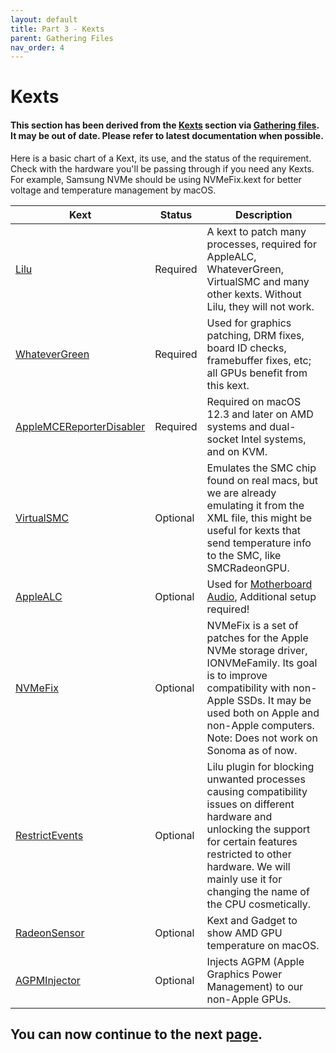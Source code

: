```yaml
---
layout: default
title: Part 3 - Kexts
parent: Gathering Files
nav_order: 4
---
```


# Kexts
#### This section has been derived from the <a href="https://dortania.github.io/OpenCore-Install-Guide/ktext.html#kexts">Kexts</a> section via <a href="https://dortania.github.io/OpenCore-Install-Guide/ktext.html">Gathering files</a>. It may be out of date. Please refer to latest documentation when possible.

Here is a basic chart of a Kext, its use, and the status of the requirement. Check with the hardware you'll be passing through if you need any Kexts. For example, Samsung NVMe should be using NVMeFix.kext for better voltage and temperature management by macOS.

| Kext  | Status | Description | 
| ----- | ----- | ----- |
| [Lilu](https://github.com/acidanthera/Lilu/releases) | Required | A kext to patch many processes, required for AppleALC, WhateverGreen, VirtualSMC and many other kexts. Without Lilu, they will not work. |
| [WhateverGreen](https://github.com/acidanthera/WhateverGreen/releases) | Required | Used for graphics patching, DRM fixes, board ID checks, framebuffer fixes, etc; all GPUs benefit from this kext. |
| [AppleMCEReporterDisabler](https://github.com/acidanthera/bugtracker/files/3703498/AppleMCEReporterDisabler.kext.zip) | Required | Required on macOS 12.3 and later on AMD systems and dual-socket Intel systems, and on KVM. |
| [VirtualSMC](https://github.com/acidanthera/VirtualSMC/releases) | Optional | Emulates the SMC chip found on real macs, but we are already emulating it from the XML file, this might be useful for kexts that send temperature info to the SMC, like SMCRadeonGPU. |
| [AppleALC](https://github.com/acidanthera/AppleALC) | Optional | Used for [Motherboard Audio](../../writeups/04-MotherboardAudio/index), Additional setup required! |
| [NVMeFix](https://github.com/acidanthera/NVMeFix/releases) | Optional | NVMeFix is a set of patches for the Apple NVMe storage driver, IONVMeFamily. Its goal is to improve compatibility with non-Apple SSDs. It may be used both on Apple and non-Apple computers. Note: Does not work on Sonoma as of now. |
| [RestrictEvents](https://github.com/acidanthera/RestrictEvents/releases) | Optional | Lilu plugin for blocking unwanted processes causing compatibility issues on different hardware and unlocking the support for certain features restricted to other hardware. We will mainly use it for changing the name of the CPU cosmetically. |
| [RadeonSensor](https://github.com/NootInc/RadeonSensor/releases) | Optional | Kext and Gadget to show AMD GPU temperature on macOS. |
| [AGPMInjector](https://github.com/Pavo-IM/AGPMInjector/releases) | Optional | Injects AGPM (Apple Graphics Power Management) to our non-Apple GPUs. |

## You can now continue to the next <a href="04-Tools.html">page</a>.